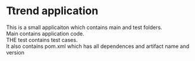 # Ttrend application

This is a small applicaiton which contains main and test folders.  
Main contains application code.  
THE test contains test cases.  
It also contains pom.xml which has all dependences and artifact name and version


